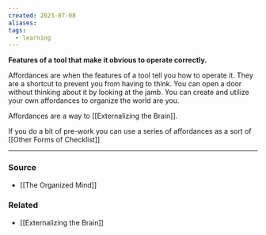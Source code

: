 ```yaml
---
created: 2023-07-08
aliases: 
tags:
  - learning
---
```

**Features of a tool that make it obvious to operate correctly.**

Affordances are when the features of a tool tell you how to operate it. They are a shortcut to prevent you from having to think. You can open a door without thinking about it by looking at the jamb. You can create and utilize your own affordances to organize the world are you.

Affordances are a way to [[Externalizing the Brain]]. 

If you do a bit of pre-work you can use a series of affordances as a sort of [[Other Forms of Checklist]] 

---

### Source
- [[The Organized Mind]]

### Related
- [[Externalizing the Brain]]